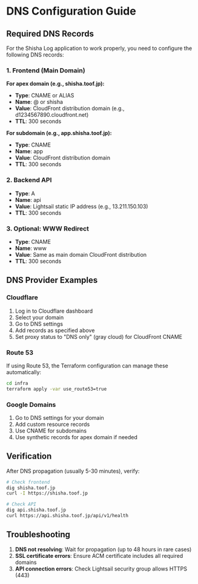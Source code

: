 # DNS Configuration Guide

## Required DNS Records

For the Shisha Log application to work properly, you need to configure the following DNS records:

### 1. Frontend (Main Domain)

**For apex domain (e.g., shisha.toof.jp):**
- **Type**: CNAME or ALIAS
- **Name**: @ or shisha
- **Value**: CloudFront distribution domain (e.g., d1234567890.cloudfront.net)
- **TTL**: 300 seconds

**For subdomain (e.g., app.shisha.toof.jp):**
- **Type**: CNAME
- **Name**: app
- **Value**: CloudFront distribution domain
- **TTL**: 300 seconds

### 2. Backend API

- **Type**: A
- **Name**: api
- **Value**: Lightsail static IP address (e.g., 13.211.150.103)
- **TTL**: 300 seconds

### 3. Optional: WWW Redirect

- **Type**: CNAME
- **Name**: www
- **Value**: Same as main domain CloudFront distribution
- **TTL**: 300 seconds

## DNS Provider Examples

### Cloudflare
1. Log in to Cloudflare dashboard
2. Select your domain
3. Go to DNS settings
4. Add records as specified above
5. Set proxy status to "DNS only" (gray cloud) for CloudFront CNAME

### Route 53
If using Route 53, the Terraform configuration can manage these automatically:
```bash
cd infra
terraform apply -var use_route53=true
```

### Google Domains
1. Go to DNS settings for your domain
2. Add custom resource records
3. Use CNAME for subdomains
4. Use synthetic records for apex domain if needed

## Verification

After DNS propagation (usually 5-30 minutes), verify:

```bash
# Check frontend
dig shisha.toof.jp
curl -I https://shisha.toof.jp

# Check API
dig api.shisha.toof.jp
curl https://api.shisha.toof.jp/api/v1/health
```

## Troubleshooting

1. **DNS not resolving**: Wait for propagation (up to 48 hours in rare cases)
2. **SSL certificate errors**: Ensure ACM certificate includes all required domains
3. **API connection errors**: Check Lightsail security group allows HTTPS (443)